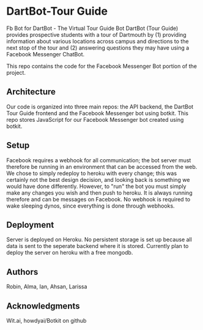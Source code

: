 # DartBot-Tour Guide

Fb Bot for DartBot - The Virtual Tour Guide Bot
DartBot (Tour Guide) provides prospective students with a tour of Dartmouth by (1) providing information about various locations across campus and directions to the next stop of the tour and (2) answering questions they may have using a Facebook Messenger ChatBot.

This repo contains the code for the Facebook Messenger Bot portion of the project.

## Architecture

Our code is organized into three main repos: the API backend, the DartBot Tour Guide frontend and the Facebook Messenger bot using botkit.
This repo stores JavaScript for our Facebook Messenger bot created using botkit.


## Setup

Facebook requires a webhook for all communication; the bot server must therefore be running in an environment that can be accessed from the web. We chose to simply redeploy to heroku with every change; this was certainly not the best design decision, and looking back is something we would have done differently. However, to "run" the bot you must simply make any changes you wish and then push to heroku. It is always running therefore and can be messages on Facebook. No webhook is required to wake sleeping dynos, since everything is done through webhooks.


## Deployment

Server is deployed on Heroku. No persistent storage is set up because all data is sent to the seperate backend where it is stored. 
Currently plan to deploy the server on heroku with a free mongodb.

## Authors

Robin, Alma, Ian, Ahsan, Larissa

## Acknowledgments

Wit.ai, howdyai/Botkit on github
